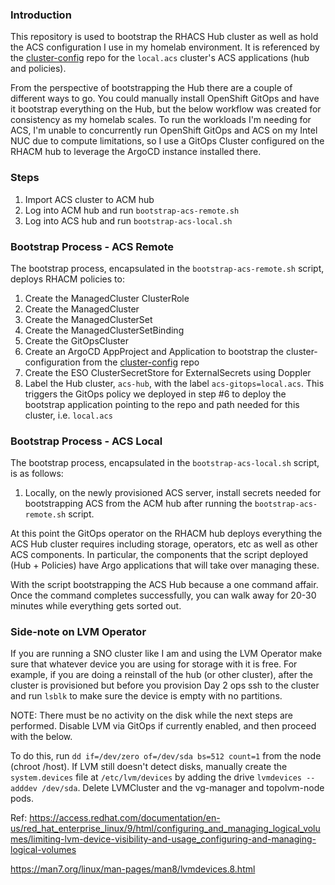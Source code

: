 ### Introduction

This repository is used to bootstrap the RHACS Hub cluster as well as hold the ACS configuration
I use in my homelab environment. It is referenced by the [cluster-config](https://github.com/redhatryan/cluster-config) repo for the `local.acs` cluster's ACS applications (hub and policies).

From the perspective of bootstrapping the Hub there are a couple of different ways to go. You could
manually install OpenShift GitOps and have it bootstrap everything on the Hub, but the below workflow was created for consistency as my homelab scales. To run the workloads I'm needing for ACS, I'm unable to concurrently run OpenShift GitOps and ACS on my Intel NUC due to compute limitations, so I use a GitOps Cluster configured on the RHACM hub to leverage the ArgoCD instance installed there.

### Steps

1. Import ACS cluster to ACM hub
2. Log into ACM hub and run `bootstrap-acs-remote.sh` 
3. Log into ACS hub and run `bootstrap-acs-local.sh`

### Bootstrap Process - ACS Remote

The bootstrap process, encapsulated in the `bootstrap-acs-remote.sh` script, deploys RHACM policies to:

1. Create the ManagedCluster ClusterRole
2. Create the ManagedCluster
3. Create the ManagedClusterSet
4. Create the ManagedClusterSetBinding
5. Create the GitOpsCluster
6. Create an ArgoCD AppProject and Application to bootstrap the cluster-configuration from the [cluster-config](https://github.com/redhatryan/cluster-config) repo
7. Create the ESO ClusterSecretStore for ExternalSecrets using Doppler
4. Label the Hub cluster, `acs-hub`, with the label `acs-gitops=local.acs`. This triggers the
GitOps policy we deployed in step #6 to deploy the bootstrap application pointing to the repo and path needed for this cluster, i.e.
`local.acs`

### Bootstrap Process - ACS Local

The bootstrap process, encapsulated in the `bootstrap-acs-local.sh` script, is as follows:

1. Locally, on the newly provisioned ACS server, install secrets needed for bootstrapping ACS from the ACM hub after running the `bootstrap-acs-remote.sh` script.


At this point the GitOps operator on the RHACM hub deploys everything the ACS Hub cluster requires including storage, operators, etc
as well as other ACS components. In particular, the components that the script deployed (Hub + Policies) have
Argo applications that will take over managing these.

With the script bootstrapping the ACS Hub because a one command affair. Once the command completes successfully, you can walk away for 20-30 minutes while everything gets sorted out.

### Side-note on LVM Operator

If you are running a SNO cluster like I am and using the LVM Operator make sure that whatever device you are using for storage with it is free. For example, if you are doing a reinstall of the hub (or other cluster), after the cluster is provisioned but before you provision Day 2 ops ssh to the cluster and run `lsblk` to make sure the device is empty with no partitions.

NOTE: There must be no activity on the disk while the next steps are performed. Disable LVM via GitOps if currently enabled, and then proceed with the below.

To do this, run `dd if=/dev/zero of=/dev/sda bs=512 count=1` from the node (chroot /host). If LVM still doesn't detect disks, manually create the `system.devices` file at `/etc/lvm/devices` by adding the drive `lvmdevices --adddev /dev/sda`. Delete LVMCluster and the vg-manager and topolvm-node pods.

Ref: https://access.redhat.com/documentation/en-us/red_hat_enterprise_linux/9/html/configuring_and_managing_logical_volumes/limiting-lvm-device-visibility-and-usage_configuring-and-managing-logical-volumes

https://man7.org/linux/man-pages/man8/lvmdevices.8.html